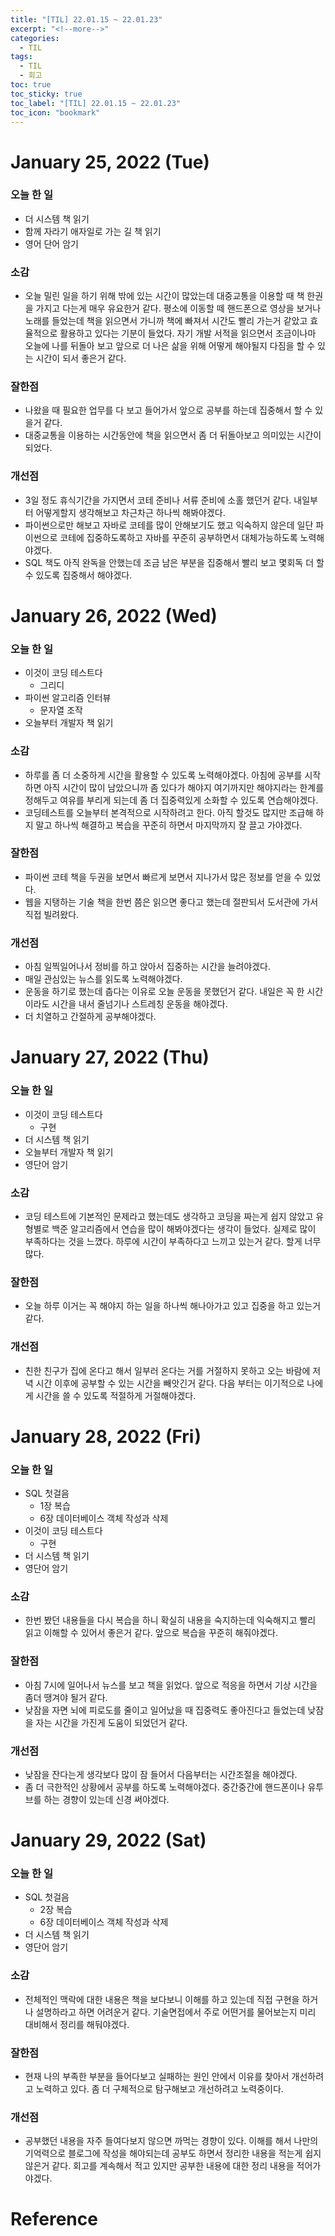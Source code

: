 ```yaml
---
title: "[TIL] 22.01.15 ~ 22.01.23"
excerpt: "<!--more-->"
categories:
  - TIL
tags:
  - TIL
  - 회고
toc: true
toc_sticky: true
toc_label: "[TIL] 22.01.15 ~ 22.01.23"
toc_icon: "bookmark"
---
```


# January 25, 2022 (Tue)

### 오늘 한 일
- 더 시스템 책 읽기
- 함께 자라기 애자일로 가는 길 책 읽기
- 영어 단어 암기

### 소감
- 오늘 밀린 일을 하기 위해 밖에 있는 시간이 많았는데 대중교통을 이용할 때 책 한권을 가지고 다는게 매우 유요한거 같다.
평소에 이동할 떼 핸드폰으로 영상을 보거나 노래를 들었는데 책을 읽으면서 가니까 책에 빠져서 시간도 빨리 가는거 같았고 효율적으로 활용하고 있다는 기분이 들었다.
자기 개발 서적을 읽으면서 조금이나마 오늘에 나를 뒤돌아 보고 앞으로 더 나은 삶을 위해 어떻게 해야될지 다짐을 할 수 있는 시간이 되서 좋은거 같다.

### 잘한점
- 나왔을 때 필요한 업무를 다 보고 들어가서 앞으로 공부를 하는데 집중해서 할 수 있을거 같다.
- 대중교통을 이용하는 시간동안에 책을 읽으면서 좀 더 뒤돌아보고 의미있는 시간이 되었다.

### 개선점
- 3일 정도 휴식기간을 가지면서 코테 준비나 서류 준비에 소홀 했던거 같다. 내일부터 어떻게할지 생각해보고 차근차근 하나씩 해봐야겠다.
- 파이썬으로만 해보고 자바로 코테를 많이 안해보기도 했고 익숙하지 않은데 일단 파이썬으로 코테에 집중하도록하고 자바를 꾸준히 공부하면서 대체가능하도록 노력해야겠다.
- SQL 책도 아직 완독을 안했는데 조금 남은 부분을 집중해서 빨리 보고 몇회독 더 할 수 있도록 집중해서 해야겠다.

# January 26, 2022 (Wed)

### 오늘 한 일
- 이것이 코딩 테스트다
  - 그리디
- 파이썬 알고리즘 인터뷰
  - 문자열 조작
- 오늘부터 개발자 책 읽기

### 소감
- 하루를 좀 더 소중하게 시간을 활용할 수 있도록 노력해야겠다. 아침에 공부를 시작하면 아직 시간이 많이 남았으니까 좀 있다가 해야지 여기까지만 해야지라는 한계를 정해두고 여유를 부리게 되는데 좀 더 집중력있게 소화할 수 있도록 연습해야겠다.
- 코딩테스트를 오늘부터 본격적으로 시작하려고 한다. 아직 할것도 많지만 조급해 하지 말고 하나씩 해결하고 복습을 꾸준히 하면서 마지막까지 잘 끌고 가야겠다.

### 잘한점
- 파이썬 코테 책을 두권을 보면서 빠르게 보면서 지나가서 많은 정보를 얻을 수 있었다.
- 웹을 지탱하는 기술 책을 한번 쯤은 읽으면 좋다고 했는데 절판되서 도서관에 가서 직접 빌려왔다.

### 개선점
- 아침 일찍일어나서 정비를 하고 앉아서 집중하는 시간을 늘려야겠다.
- 매일 관심있는 뉴스를 읽도록 노력해야겠다.
- 운동을 하기로 했는데 춥다는 이유로 오늘 운동을 못했던거 같다. 내일은 꼭 한 시간이라도 시간을 내서 줄넘기나 스트레칭 운동을 해야겠다.
- 더 치열하고 간절하게 공부해야겠다.

# January 27, 2022 (Thu)

### 오늘 한 일
- 이것이 코딩 테스트다
  - 구현
- 더 시스템 책 읽기
- 오늘부터 개발자 책 읽기
- 영단어 암기
### 소감
- 코딩 테스트에 기본적인 문제라고 했는데도 생각하고 코딩을 짜는게 쉽지 않았고 유형별로 백준 알고리즘에서 연습을 많이 해봐야겠다는 생각이 들었다.
실제로 많이 부족하다는 것을 느꼈다. 하루에 시간이 부족하다고 느끼고 있는거 같다. 할게 너무 많다.

### 잘한점
- 오늘 하루 이거는 꼭 해야지 하는 일을 하나씩 해나아가고 있고 집중을 하고 있는거 같다. 

### 개선점
- 친한 친구가 집에 온다고 해서 일부러 온다는 거를 거절하지 못하고 오는 바람에 저녁 시간 이후에 공부할 수 있는 시간을 빼앗긴거 같다.
다음 부터는 이기적으로 나에게 시간을 쓸 수 있도록 적절하게 거절해야겠다.

# January 28, 2022 (Fri)

### 오늘 한 일
- SQL 첫걸음
  - 1장 복습
  - 6장 데이터베이스 객체 작성과 삭제
- 이것이 코딩 테스트다
  - 구현
- 더 시스템 책 읽기
- 영단어 암기

### 소감
- 한번 봤던 내용들을 다시 복습을 하니 확실히 내용을 숙지하는데 익숙해지고 빨리 읽고 이해할 수 있어서 좋은거 같다. 앞으로 복습을 꾸준히 해줘야겠다.

### 잘한점
- 아침 7시에 일어나서 뉴스를 보고 책을 읽었다. 앞으로 적응을 하면서 기상 시간을 좀더 땡겨야 될거 같다.
- 낮잠을 자면 뇌에 피로도를 줄이고 일어났을 때 집중력도 좋아진다고 들었는데 낮잠을 자는 시간을 가진게 도움이 되었던거 같다. 

### 개선점
- 낮잠을 잔다는게 생각보다 많이 잠 들어서 다음부터는 시간조절을 해야겠다.
- 좀 더 극한적인 상황에서 공부를 하도록 노력해야겠다. 중간중간에 핸드폰이나 유투브를 하는 경향이 있는데 신경 써야겠다.

# January 29, 2022 (Sat)

### 오늘 한 일
- SQL 첫걸음
  - 2장 복습
  - 6장 데이터베이스 객체 작성과 삭제
- 더 시스템 책 읽기
- 영단어 암기

### 소감
- 전체적인 맥락에 대한 내용은 책을 보다보니 이해를 하고 있는데 직접 구현을 하거나 설명하라고 하면 어려운거 같다. 
기술면접에서 주로 어떤거를 물어보는지 미리 대비해서 정리를 해둬야겠다.

### 잘한점
- 현재 나의 부족한 부분을 들어다보고 실패하는 원인 안에서 이유를 찾아서 개선하려고 노력하고 있다. 좀 더 구체적으로 탐구해보고 개선하려고 노력중이다.

### 개선점
- 공부했던 내용을 자주 들여다보지 않으면 까먹는 경향이 있다. 이해를 해서 나만의 기억력으로 블로그에 작성을 해야되는데 공부도 하면서 정리한 내용을 적는게 쉽지 않은거 같다.
회고를 계속해서 적고 있지만 공부한 내용에 대한 정리 내용을 적어가야겠다.

# Reference